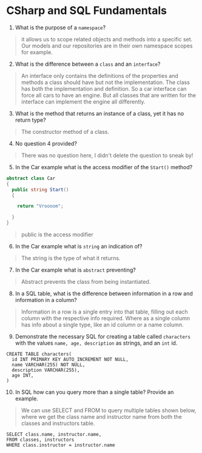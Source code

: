 # CSharp and SQL Fundamentals
01. What is the purpose of a `namespace`?

  > it allows us to scope related objects and methods into a specific set. Our models and our repositories are in their own namespace scopes for example.

02. What is the difference between a `class` and an `interface`?

  > An interface only contains the definitions of the properties and methods a class should have but not the implementation. The class has both the implementation and definition. So a car interface can force all cars to have an engine. But all classes that are written for the interface can implement the engine all differently.

03. What is the method that returns an instance of a class, yet it has no return type?

  > The constructor method of a class.

04. No question 4 provided?

  > There was no question here, I didn't delete the question to sneak by!

05. In the Car example what is the access modifier of the `Start()` method?

  ```c#
  abstract class Car
  {
    public string Start()
    {

      return "Vroooom";

    }
  }
  ```

  > public is the access modifier

06. In the Car example what is `string` an indication of?

  > The string is the type of what it returns.

07. In the Car example what is `abstract` preventing?

  > Abstract prevents the class from being instantiated.

08. In a SQL table, what is the difference between information in a row and information in a column?

  > Information in a row is a single entry into that table, filling out each column with the respective info required. Where as a single column has info about a single type, like an id column or a name column.

09. Demonstrate the necessary SQL for creating a table called `characters` with the values `name, age, description` as strings, and an `int` id.

  ```
  CREATE TABLE characters(
    id INT PRIMARY KEY AUTO_INCREMENT NOT NULL,
    name VARCHAR(255) NOT NULL,
    description VARCHAR(255),
    age INT,
  )
  ```

10. In SQL how can you query more than a single table? Provide an example.

  > We can use SELECT and FROM to query multiple tables shown below, where we get the class name and instructor name from both the classes and instructors table.
  ```
  SELECT class.name, instructor.name,
  FROM classes, instructors
  WHERE class.instructor = instructor.name
  ```

